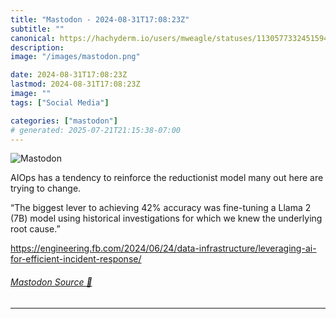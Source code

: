 ```yaml
---
title: "Mastodon - 2024-08-31T17:08:23Z"
subtitle: ""
canonical: https://hachyderm.io/users/mweagle/statuses/113057733245159437
description:
image: "/images/mastodon.png"

date: 2024-08-31T17:08:23Z
lastmod: 2024-08-31T17:08:23Z
image: ""
tags: ["Social Media"]

categories: ["mastodon"]
# generated: 2025-07-21T21:15:38-07:00
---
```

![Mastodon](/images/mastodon.png)

<p>AIOps has a tendency to reinforce the reductionist model many out here are trying to change. </p><p>“The biggest lever to achieving 42% accuracy was fine-tuning a Llama 2 (7B) model using historical investigations for which we knew the underlying root cause.”</p><p><a href="https://engineering.fb.com/2024/06/24/data-infrastructure/leveraging-ai-for-efficient-incident-response/" target="_blank" rel="nofollow noopener noreferrer" translate="no"><span class="invisible">https://</span><span class="ellipsis">engineering.fb.com/2024/06/24/</span><span class="invisible">data-infrastructure/leveraging-ai-for-efficient-incident-response/</span></a></p>


###### [Mastodon Source 🐘](https://hachyderm.io/@mweagle/113057733245159437)

___
